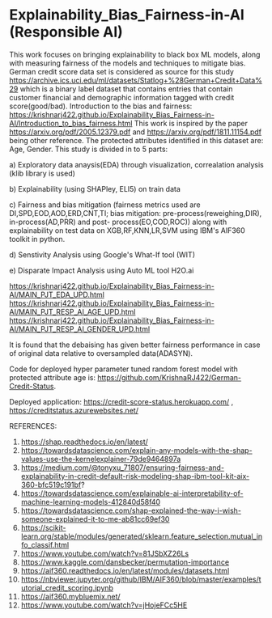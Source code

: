 # Explainability_Bias_Fairness-in-AI (Responsible AI)
This work focuses on bringing explainability to black box ML models, along with measuring fairness of the models and techniques to mitigate bias.
German credit score data set is considered as source for this study https://archive.ics.uci.edu/ml/datasets/Statlog+%28German+Credit+Data%29 which is a binary label dataset that contains entries that contain customer financial and demographic information tagged with credit score(good/bad).
Introduction to the bias and fairness:
https://krishnarj422.github.io/Explainability_Bias_Fairness-in-AI/Introduction_to_bias_fairness.html
This work is inspired by the paper https://arxiv.org/pdf/2005.12379.pdf and https://arxiv.org/pdf/1811.11154.pdf being other reference.
The protected attributes identified in this dataset are: Age, Gender.
This study is divided in to 5 parts:

 a) Exploratory data anaysis(EDA) through visualization, correalation analysis (klib library is used) 
 
 
 b) Explainability (using SHAPley, ELI5) on train data
 
 
 c) Fairness and bias mitigation (fairness metrics used are DI,SPD,EOD,AOD,ERD,CNT,TI; bias mitigation: pre-process(reweighing,DIR), in-process(AD,PRR) and post-    process(EO,COD,ROC)) along with explainability on test data on XGB,RF,KNN,LR,SVM using IBM's AIF360 toolkit in python.
 
 d) Senstivity Analysis using Google's What-If tool (WIT)
 
 e) Disparate Impact Analysis using Auto ML tool H2O.ai
 
 https://krishnarj422.github.io/Explainability_Bias_Fairness-in-AI/MAIN_PJT_EDA_UPD.html
 https://krishnarj422.github.io/Explainability_Bias_Fairness-in-AI/MAIN_PJT_RESP_AI_AGE_UPD.html
 https://krishnarj422.github.io/Explainability_Bias_Fairness-in-AI/MAIN_PJT_RESP_AI_GENDER_UPD.html

 It is found that the debaising has given better fairness performance in case of original data relative to oversampled data(ADASYN).
 

 Code for deployed hyper parameter tuned random forest model with protected attribute age is: https://github.com/KrishnaRJ422/German-Credit-Status. 
 
 Deployed application: https://credit-score-status.herokuapp.com/   ,   https://creditstatus.azurewebsites.net/
 
REFERENCES:
1. https://shap.readthedocs.io/en/latest/
2. https://towardsdatascience.com/explain-any-models-with-the-shap-values-use-the-kernelexplainer-79de9464897a
3. https://medium.com/@tonyxu_71807/ensuring-fairness-and-explainability-in-credit-default-risk-modeling-shap-ibm-tool-kit-aix-360-bfc519c191bf?
4. https://towardsdatascience.com/explainable-ai-interpretability-of-machine-learning-models-412840d58f40 
5. https://towardsdatascience.com/shap-explained-the-way-i-wish-someone-explained-it-to-me-ab81cc69ef30
6. https://scikit-learn.org/stable/modules/generated/sklearn.feature_selection.mutual_info_classif.html
7. https://www.youtube.com/watch?v=81JSbXZ26Ls
8. https://www.kaggle.com/dansbecker/permutation-importance
9. https://aif360.readthedocs.io/en/latest/modules/datasets.html
10. https://nbviewer.jupyter.org/github/IBM/AIF360/blob/master/examples/tutorial_credit_scoring.ipynb
11. https://aif360.mybluemix.net/
12. https://www.youtube.com/watch?v=jHojeFCc5HE
